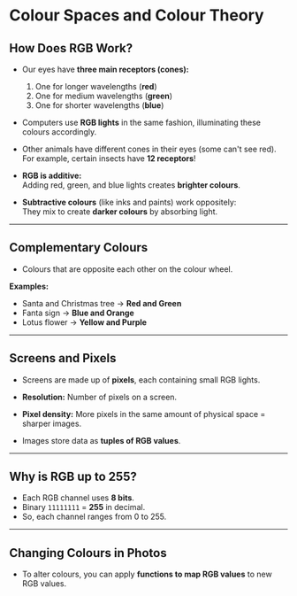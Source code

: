 # Colour Spaces and Colour Theory

## How Does RGB Work?

- Our eyes have **three main receptors (cones):**
  1. One for longer wavelengths (**red**)
  2. One for medium wavelengths (**green**)
  3. One for shorter wavelengths (**blue**)

- Computers use **RGB lights** in the same fashion, illuminating these colours accordingly.

- Other animals have different cones in their eyes (some can't see red).  
  For example, certain insects have **12 receptors**!

- **RGB is additive:**  
  Adding red, green, and blue lights creates **brighter colours**.

- **Subtractive colours** (like inks and paints) work oppositely:  
  They mix to create **darker colours** by absorbing light.

---

## Complementary Colours

- Colours that are opposite each other on the colour wheel.

**Examples:**
- Santa and Christmas tree → **Red and Green**  
- Fanta sign → **Blue and Orange**  
- Lotus flower → **Yellow and Purple**

---

## Screens and Pixels

- Screens are made up of **pixels**, each containing small RGB lights.  
- **Resolution:** Number of pixels on a screen.  
- **Pixel density:** More pixels in the same amount of physical space = sharper images.

- Images store data as **tuples of RGB values**.

---

## Why is RGB up to 255?

- Each RGB channel uses **8 bits**.  
- Binary `11111111` = **255** in decimal.  
- So, each channel ranges from 0 to 255.

---

## Changing Colours in Photos

- To alter colours, you can apply **functions to map RGB values** to new RGB values.


